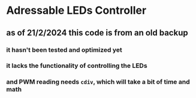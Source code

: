# Adressable LEDs Controller

## as of 21/2/2024 this code is from an old backup
### it hasn't been tested and optimized yet
### it lacks the functionality of controlling the LEDs
### and PWM reading needs `cdiv`, which will take a bit of time and math
